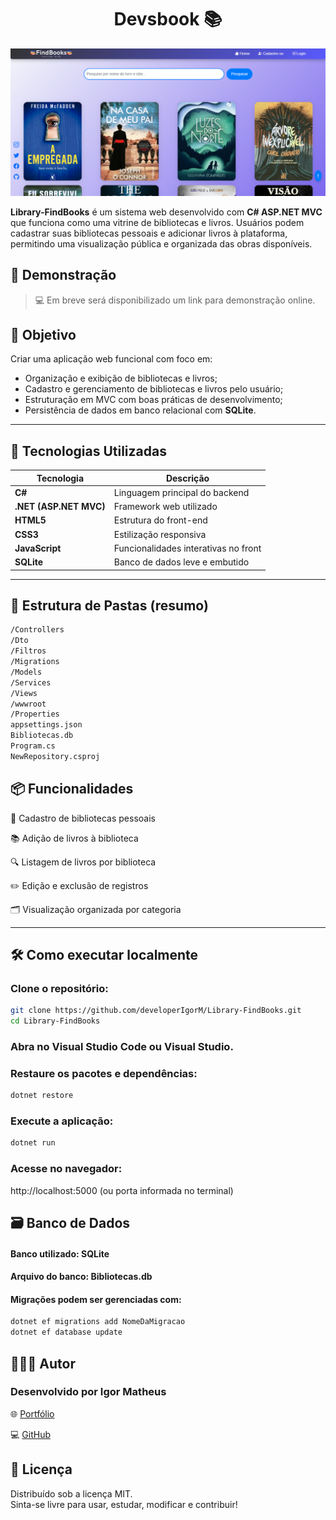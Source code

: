 

<h1 align="center">Devsbook 📚</h1>

![Imagem do projeto](wwwroot/imagem/find.png)

**Library-FindBooks** é um sistema web desenvolvido com **C# ASP.NET MVC** que funciona como uma vitrine de bibliotecas e livros. Usuários podem cadastrar suas bibliotecas pessoais e adicionar livros à plataforma, permitindo uma visualização pública e organizada das obras disponíveis.


## 🚀 Demonstração

> 💻 Em breve será disponibilizado um link para demonstração online.



## 🎯 Objetivo

Criar uma aplicação web funcional com foco em:
- Organização e exibição de bibliotecas e livros;
- Cadastro e gerenciamento de bibliotecas e livros pelo usuário;
- Estruturação em MVC com boas práticas de desenvolvimento;
- Persistência de dados em banco relacional com **SQLite**.

---

## 🔧 Tecnologias Utilizadas

| Tecnologia     | Descrição                                  |
|----------------|----------------------------------------------|
| **C#**         | Linguagem principal do backend              |
| **.NET (ASP.NET MVC)** | Framework web utilizado                  |
| **HTML5**       | Estrutura do front-end                     |
| **CSS3**        | Estilização responsiva                     |
| **JavaScript**  | Funcionalidades interativas no front       |
| **SQLite**      | Banco de dados leve e embutido             |

---

## 📁 Estrutura de Pastas (resumo)

```bash
/Controllers       
/Dto               
/Filtros           
/Migrations        
/Models            
/Services          
/Views             
/wwwroot           
/Properties        
appsettings.json   
Bibliotecas.db     
Program.cs         
NewRepository.csproj
```

## 📦 Funcionalidades

📖 Cadastro de bibliotecas pessoais

📚 Adição de livros à biblioteca

🔍 Listagem de livros por biblioteca

✏️ Edição e exclusão de registros

🗂️ Visualização organizada por categoria


---

## 🛠️ Como executar localmente

### Clone o repositório:
```bash
git clone https://github.com/developerIgorM/Library-FindBooks.git
cd Library-FindBooks
```

### Abra no Visual Studio Code ou Visual Studio.
### Restaure os pacotes e dependências:

```bash
dotnet restore
```

### Execute a aplicação:
```bash
dotnet run
```

### Acesse no navegador:
http://localhost:5000 (ou porta informada no terminal)


## 🗃️ Banco de Dados

#### Banco utilizado: SQLite

#### Arquivo do banco: Bibliotecas.db
 
#### Migrações podem ser gerenciadas com:


```bash
dotnet ef migrations add NomeDaMigracao
dotnet ef database update
```

## 👨🏾‍💻 Autor
### Desenvolvido por Igor Matheus

🌐  [Portfólio](https://igorportfolio.vercel.app/)


💻 [GitHub](https://github.com/DeveloperIgorM)


## 📄 Licença
Distribuído sob a licença MIT.<br/>
Sinta-se livre para usar, estudar, modificar e contribuir!